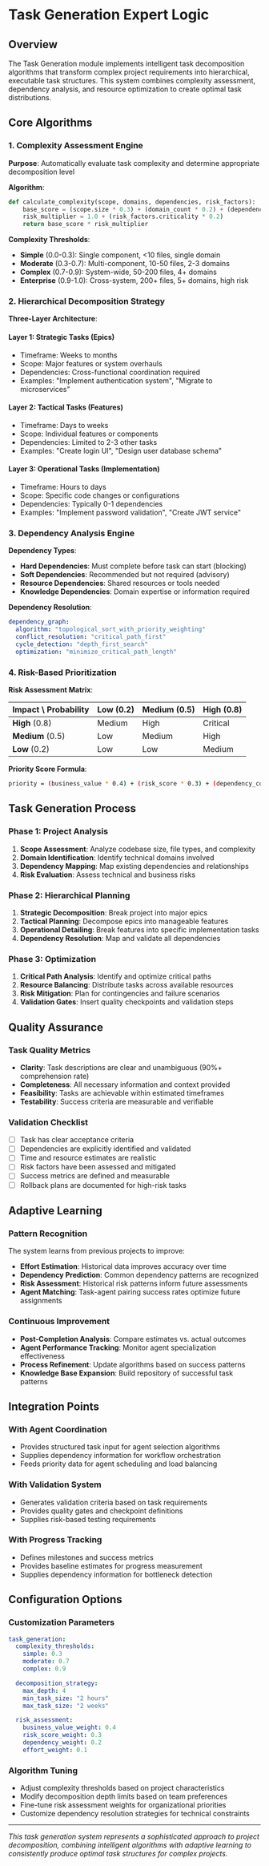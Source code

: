 # Task Generation Expert Logic

## Overview

The Task Generation module implements intelligent task decomposition algorithms that transform complex project requirements into hierarchical, executable task structures. This system combines complexity assessment, dependency analysis, and resource optimization to create optimal task distributions.

## Core Algorithms

### 1. Complexity Assessment Engine

**Purpose**: Automatically evaluate task complexity and determine appropriate decomposition level

**Algorithm**:

```python
def calculate_complexity(scope, domains, dependencies, risk_factors):
    base_score = (scope.size * 0.3) + (domain_count * 0.2) + (dependency_depth * 0.3)
    risk_multiplier = 1.0 + (risk_factors.criticality * 0.2)
    return base_score * risk_multiplier
```

**Complexity Thresholds**:

- **Simple** (0.0-0.3): Single component, <10 files, single domain
- **Moderate** (0.3-0.7): Multi-component, 10-50 files, 2-3 domains
- **Complex** (0.7-0.9): System-wide, 50-200 files, 4+ domains
- **Enterprise** (0.9-1.0): Cross-system, 200+ files, 5+ domains, high risk

### 2. Hierarchical Decomposition Strategy

**Three-Layer Architecture**:

#### Layer 1: Strategic Tasks (Epics)

- Timeframe: Weeks to months
- Scope: Major features or system overhauls
- Dependencies: Cross-functional coordination required
- Examples: "Implement authentication system", "Migrate to microservices"

#### Layer 2: Tactical Tasks (Features)

- Timeframe: Days to weeks
- Scope: Individual features or components
- Dependencies: Limited to 2-3 other tasks
- Examples: "Create login UI", "Design user database schema"

#### Layer 3: Operational Tasks (Implementation)

- Timeframe: Hours to days
- Scope: Specific code changes or configurations
- Dependencies: Typically 0-1 dependencies
- Examples: "Implement password validation", "Create JWT service"

### 3. Dependency Analysis Engine

**Dependency Types**:

- **Hard Dependencies**: Must complete before task can start (blocking)
- **Soft Dependencies**: Recommended but not required (advisory)
- **Resource Dependencies**: Shared resources or tools needed
- **Knowledge Dependencies**: Domain expertise or information required

**Dependency Resolution**:

```yaml
dependency_graph:
  algorithm: "topological_sort_with_priority_weighting"
  conflict_resolution: "critical_path_first"
  cycle_detection: "depth_first_search"
  optimization: "minimize_critical_path_length"
```

### 4. Risk-Based Prioritization

**Risk Assessment Matrix**:

| Impact \ Probability | Low (0.2) | Medium (0.5) | High (0.8) |
|----------------------|-----------|--------------|------------|
| **High** (0.8) | Medium | High | Critical |
| **Medium** (0.5) | Low | Medium | High |
| **Low** (0.2) | Low | Low | Medium |

**Priority Score Formula**:

```bash
priority = (business_value * 0.4) + (risk_score * 0.3) + (dependency_count * 0.2) + (effort_inverse * 0.1)
```

## Task Generation Process

### Phase 1: Project Analysis

1. **Scope Assessment**: Analyze codebase size, file types, and complexity
2. **Domain Identification**: Identify technical domains involved
3. **Dependency Mapping**: Map existing dependencies and relationships
4. **Risk Evaluation**: Assess technical and business risks

### Phase 2: Hierarchical Planning

1. **Strategic Decomposition**: Break project into major epics
2. **Tactical Planning**: Decompose epics into manageable features
3. **Operational Detailing**: Break features into specific implementation tasks
4. **Dependency Resolution**: Map and validate all dependencies

### Phase 3: Optimization

1. **Critical Path Analysis**: Identify and optimize critical paths
2. **Resource Balancing**: Distribute tasks across available resources
3. **Risk Mitigation**: Plan for contingencies and failure scenarios
4. **Validation Gates**: Insert quality checkpoints and validation steps

## Quality Assurance

### Task Quality Metrics

- **Clarity**: Task descriptions are clear and unambiguous (90%+ comprehension rate)
- **Completeness**: All necessary information and context provided
- **Feasibility**: Tasks are achievable within estimated timeframes
- **Testability**: Success criteria are measurable and verifiable

### Validation Checklist

- [ ] Task has clear acceptance criteria
- [ ] Dependencies are explicitly identified and validated
- [ ] Time and resource estimates are realistic
- [ ] Risk factors have been assessed and mitigated
- [ ] Success metrics are defined and measurable
- [ ] Rollback plans are documented for high-risk tasks

## Adaptive Learning

### Pattern Recognition

The system learns from previous projects to improve:

- **Effort Estimation**: Historical data improves accuracy over time
- **Dependency Prediction**: Common dependency patterns are recognized
- **Risk Assessment**: Historical risk patterns inform future assessments
- **Agent Matching**: Task-agent pairing success rates optimize future assignments

### Continuous Improvement

- **Post-Completion Analysis**: Compare estimates vs. actual outcomes
- **Agent Performance Tracking**: Monitor agent specialization effectiveness
- **Process Refinement**: Update algorithms based on success patterns
- **Knowledge Base Expansion**: Build repository of successful task patterns

## Integration Points

### With Agent Coordination

- Provides structured task input for agent selection algorithms
- Supplies dependency information for workflow orchestration
- Feeds priority data for agent scheduling and load balancing

### With Validation System

- Generates validation criteria based on task requirements
- Provides quality gates and checkpoint definitions
- Supplies risk-based testing requirements

### With Progress Tracking

- Defines milestones and success metrics
- Provides baseline estimates for progress measurement
- Supplies dependency information for bottleneck detection

## Configuration Options

### Customization Parameters

```yaml
task_generation:
  complexity_thresholds:
    simple: 0.3
    moderate: 0.7
    complex: 0.9

  decomposition_strategy:
    max_depth: 4
    min_task_size: "2 hours"
    max_task_size: "2 weeks"

  risk_assessment:
    business_value_weight: 0.4
    risk_score_weight: 0.3
    dependency_weight: 0.2
    effort_weight: 0.1
```

### Algorithm Tuning

- Adjust complexity thresholds based on project characteristics
- Modify decomposition depth limits based on team preferences
- Fine-tune risk assessment weights for organizational priorities
- Customize dependency resolution strategies for technical constraints

---

*This task generation system represents a sophisticated approach to project decomposition, combining intelligent algorithms with adaptive learning to consistently produce optimal task structures for complex projects.*
